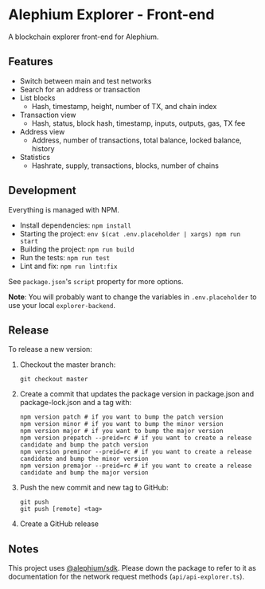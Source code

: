 # Alephium Explorer - Front-end

A blockchain explorer front-end for Alephium.

## Features

- Switch between main and test networks
- Search for an address or transaction
- List blocks
  - Hash, timestamp, height, number of TX, and chain index
- Transaction view
  - Hash, status, block hash, timestamp, inputs, outputs, gas, TX fee
- Address view
  - Address, number of transactions, total balance, locked balance, history
- Statistics
  - Hashrate, supply, transactions, blocks, number of chains

## Development

Everything is managed with NPM.

- Install dependencies: `npm install`
- Starting the project: `env $(cat .env.placeholder | xargs) npm run start`
- Building the project: `npm run build`
- Run the tests: `npm run test`
- Lint and fix: `npm run lint:fix`

See `package.json`'s `script` property for more options.

**Note**: You will probably want to change the variables in `.env.placeholder`
to use your local `explorer-backend`.

## Release

To release a new version:

1. Checkout the master branch:
   ```shell
   git checkout master
   ```
2. Create a commit that updates the package version in package.json and package-lock.json and a tag with:
   ```shell
   npm version patch # if you want to bump the patch version
   npm version minor # if you want to bump the minor version
   npm version major # if you want to bump the major version
   npm version prepatch --preid=rc # if you want to create a release candidate and bump the patch version
   npm version preminor --preid=rc # if you want to create a release candidate and bump the minor version
   npm version premajor --preid=rc # if you want to create a release candidate and bump the major version
   ```
3. Push the new commit and new tag to GitHub:
   ```shell
   git push
   git push [remote] <tag>
   ```
4. Create a GitHub release

## Notes

This project uses [@alephium/sdk](https://github.com/alephium/js-sdk).
Please down the package to refer to it as documentation for the network request
methods (`api/api-explorer.ts`).
